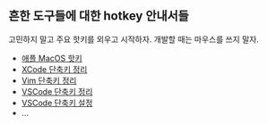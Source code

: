 ## 흔한 도구들에 대한 hotkey 안내서들

고민하지 말고 주요 핫키를 외우고 시작하자. 개발할 때는 마우스를 쓰지 말자.

* [애플 MacOS 핫키](https://support.apple.com/ko-kr/HT201236)
* [XCode 단축키 정리](https://velog.io/@gomjellie/xcode-shortcuts)
* [Vim 단축키 정리](https://vim.rtorr.com/lang/ko)
* [VSCode 단축키 정리](VSCode_Cheat_Sheet.pdf)
* [VSCode 단축키 설정](https://24hours-beginner.tistory.com/8)
* ...
